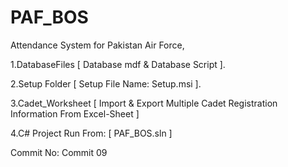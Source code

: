 # PAF_BOS
 
 Attendance System for Pakistan Air Force,
 
 1.DatabaseFiles [ Database mdf & Database Script ].
 
 2.Setup Folder [ Setup File Name: Setup.msi ].
 
 3.Cadet_Worksheet [ Import & Export Multiple Cadet Registration Information From Excel-Sheet ]
 
 4.C# Project Run From: [ PAF_BOS.sln ]


Commit No: Commit 09
